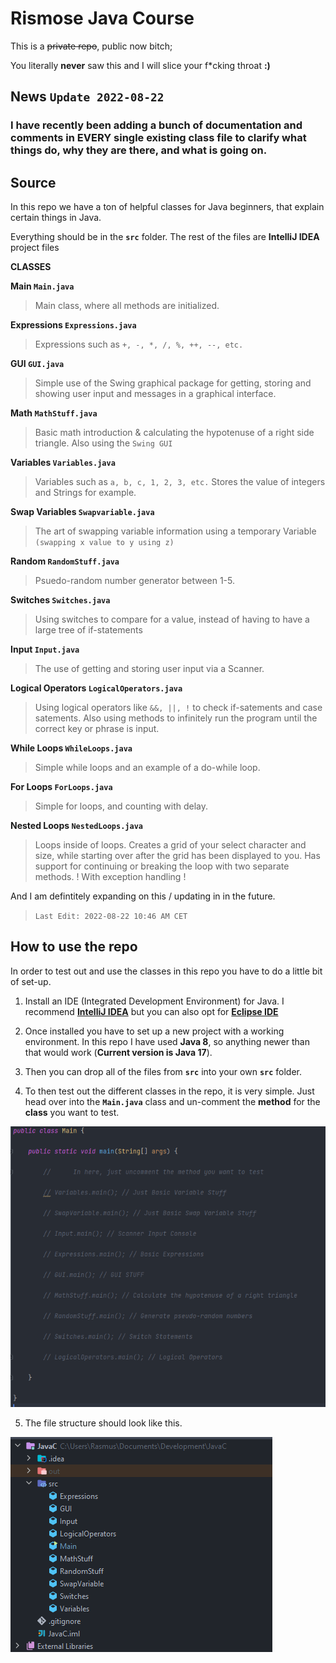 # Rismose Java Course

This is a ~~private repo~~, public now bitch;

You literally **never** saw this and I will slice your f*cking throat **:)**

## News `Update 2022-08-22`
### **I have recently been adding a bunch of documentation and comments in EVERY single existing class file to clarify what things do, why they are there, and what is going on.**
## Source

In this repo we have a ton of helpful classes for Java beginners, that explain certain things in Java.

Everything should be in the **`src`** folder. The rest of the files are **IntelliJ IDEA** project files

**CLASSES**

 **Main `Main.java`**
> Main class, where all methods are initialized.

 **Expressions `Expressions.java`**
> Expressions such as `+, -, *, /, %, ++, --, etc.`

**GUI `GUI.java`**
> Simple use of the Swing graphical package for getting, storing and showing user input and messages in a graphical interface.

**Math `MathStuff.java`**
> Basic math introduction & calculating the hypotenuse of a right side triangle. Also using the `Swing GUI`

**Variables `Variables.java`**
> Variables such as `a, b, c, 1, 2, 3, etc.` Stores the value of integers and Strings for example.

**Swap Variables `Swapvariable.java`**
> The art of swapping variable information using a temporary Variable `(swapping x value to y using z)`

**Random `RandomStuff.java`**
> Psuedo-random number generator between 1-5.

**Switches `Switches.java`**
> Using switches to compare for a value, instead of having to have a large tree of if-statements

**Input `Input.java`**
> The use of getting and storing user input via a Scanner.

**Logical Operators `LogicalOperators.java`**
> Using logical operators like `&&, ||, !` to check if-satements and case satements. Also using methods to infinitely run the program until the correct key or phrase is input.

**While Loops `WhileLoops.java`**
> Simple while loops and an example of a do-while loop.

**For Loops `ForLoops.java`**
> Simple for loops, and counting with delay.

**Nested Loops `NestedLoops.java`**
> Loops inside of loops. Creates a grid of your select character and size, while starting over after the grid has been displayed to you. Has support for continuing or breaking the loop with two separate methods. ! With exception handling !

And I am defintitely expanding on this / updating in in the future.
>`Last Edit: 2022-08-22 10:46 AM CET`

## How to use the repo

In order to test out and use the classes in this repo you have to do a little bit of set-up.

 1. Install an IDE (Integrated Development Environment) for Java. I recommend **[IntelliJ IDEA](https://www.jetbrains.com/idea/)** but you can also opt for **[Eclipse IDE](https://www.eclipse.org/)**

2. Once installed you have to set up a new project with a working environment. In this repo I have used **Java 8**, so anything newer than that would work (**Current version is Java 17**).

3. Then you can drop all of the files from **`src`** into your  own **`src`** folder.

4. To then test out the different classes in the repo, it is very simple. Just head over into the **`Main.java`** class and un-comment the **method** for the **class** you want to test.

![Main Class in IntelliJ IDEA](/screenshots/mainclassscreen.png)

5. The file structure should look like this.

![File Structure in IntelliJ IDEA](/screenshots/structurescreen.png)
